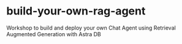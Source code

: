 # build-your-own-rag-agent
Workshop to build and deploy your own Chat Agent using Retrieval Augmented Generation with Astra DB
